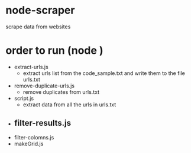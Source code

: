 # node-scraper
scrape data from websites

# order to run (node <script-name>)
- extract-urls.js
    - extract urls list from the code_sample.txt and write them to the file urls.txt
- remove-duplicate-urls.js
    - remove duplicates from urls.txt
- script.js
    - extract data from all the urls in urls.txt
- filter-results.js
    - 
- filter-colomns.js
- makeGrid.js
